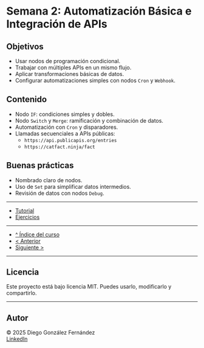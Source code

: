 # Semana 2: Automatización Básica e Integración de APIs

## Objetivos

- Usar nodos de programación condicional.
- Trabajar con múltiples APIs en un mismo flujo.
- Aplicar transformaciones básicas de datos.
- Configurar automatizaciones simples con nodos `Cron` y `Webhook`.

## Contenido

- Nodo `IF`: condiciones simples y dobles.
- Nodo `Switch` y `Merge`: ramificación y combinación de datos.
- Automatización con `Cron` y disparadores.
- Llamadas secuenciales a APIs públicas:
  - `https://api.publicapis.org/entries`
  - `https://catfact.ninja/fact`

## Buenas prácticas

- Nombrado claro de nodos.
- Uso de `Set` para simplificar datos intermedios.
- Revisión de datos con nodos `Debug`.

---

- [Tutorial](./tutorial.md)
- [Ejercicios](./ejercicios.md)

---

- [^ Índice del curso](../readme.md)
- [< Anterior](../semana01/readme.md)
- [Siguiente >](../semana03/readme.md)

---

## Licencia

Este proyecto está bajo licencia MIT. Puedes usarlo, modificarlo y compartirlo.

---

## Autor

© 2025 Diego González Fernández  
[LinkedIn](https://www.linkedin.com/in/diego-gonzalez-fernandez)
